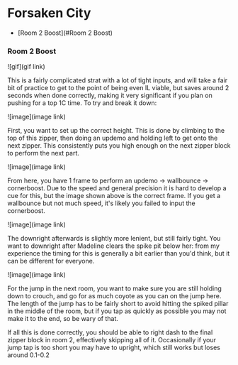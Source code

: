 # Forsaken City

- [Room 2 Boost](#Room 2 Boost)

### Room 2 Boost

![gif](gif link)

This is a fairly complicated strat with a lot of tight inputs, and will take a fair bit of practice to get to the point of being even IL viable, but saves around 2 seconds when done correctly, making it very significant if you plan on pushing for a top 1C time. To try and break it down:

![image](image link)

First, you want to set up the correct height. This is done by climbing to the top of this zipper, then doing an updemo and holding left to get onto the next zipper. This consistently puts you high enough on the next zipper block to perform the next part.

![image](image link)

From here, you have 1 frame to perform an updemo -> wallbounce -> cornerboost. Due to the speed and general precision it is hard to develop a cue for this, but the image shown above is the correct frame. If you get a wallbounce but not much speed, it's likely you failed to input the cornerboost.

![image](image link)

The downright afterwards is slightly more lenient, but still fairly tight. You want to downright after Madeline clears the spike pit below her: from my experience the timing for this is generally a bit earlier than you'd think, but it can be different for everyone.

![image](image link)

For the jump in the next room, you want to make sure you are still holding down to crouch, and go for as much coyote as you can on the jump here. The length of the jump has to be fairly short to avoid hitting the spiked pillar in the middle of the room, but if you tap as quickly as possible you may not make it to the end, so be wary of that.

If all this is done correctly, you should be able to right dash to the final zipper block in room 2, effectively skipping all of it. Occasionally if your jump tap is too short you may have to upright, which still works but loses around 0.1-0.2 
